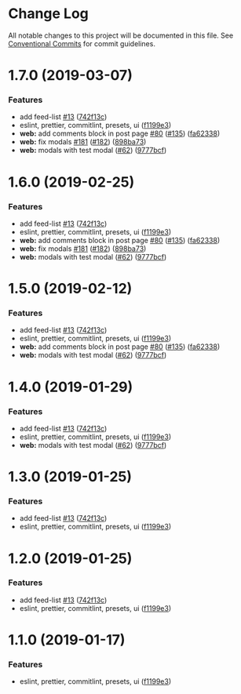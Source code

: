 # Change Log

All notable changes to this project will be documented in this file.
See [Conventional Commits](https://conventionalcommits.org) for commit guidelines.

# 1.7.0 (2019-03-07)

### Features

- add feed-list [#13](https://github.com/GolosChain/commun/issues/13) ([742f13c](https://github.com/GolosChain/commun/commit/742f13c))
- eslint, prettier, commitlint, presets, ui ([f1199e3](https://github.com/GolosChain/commun/commit/f1199e3))
- **web:** add comments block in post page [#80](https://github.com/GolosChain/commun/issues/80) ([#135](https://github.com/GolosChain/commun/issues/135)) ([fa62338](https://github.com/GolosChain/commun/commit/fa62338))
- **web:** fix modals [#181](https://github.com/GolosChain/commun/issues/181) ([#182](https://github.com/GolosChain/commun/issues/182)) ([898ba73](https://github.com/GolosChain/commun/commit/898ba73))
- **web:** modals with test modal ([#62](https://github.com/GolosChain/commun/issues/62)) ([9777bcf](https://github.com/GolosChain/commun/commit/9777bcf))

# 1.6.0 (2019-02-25)

### Features

- add feed-list [#13](https://github.com/GolosChain/Commun/issues/13) ([742f13c](https://github.com/GolosChain/Commun/commit/742f13c))
- eslint, prettier, commitlint, presets, ui ([f1199e3](https://github.com/GolosChain/Commun/commit/f1199e3))
- **web:** add comments block in post page [#80](https://github.com/GolosChain/Commun/issues/80) ([#135](https://github.com/GolosChain/Commun/issues/135)) ([fa62338](https://github.com/GolosChain/Commun/commit/fa62338))
- **web:** fix modals [#181](https://github.com/GolosChain/Commun/issues/181) ([#182](https://github.com/GolosChain/Commun/issues/182)) ([898ba73](https://github.com/GolosChain/Commun/commit/898ba73))
- **web:** modals with test modal ([#62](https://github.com/GolosChain/Commun/issues/62)) ([9777bcf](https://github.com/GolosChain/Commun/commit/9777bcf))

# 1.5.0 (2019-02-12)

### Features

- add feed-list [#13](https://github.com/GolosChain/Commun/issues/13) ([742f13c](https://github.com/GolosChain/Commun/commit/742f13c))
- eslint, prettier, commitlint, presets, ui ([f1199e3](https://github.com/GolosChain/Commun/commit/f1199e3))
- **web:** add comments block in post page [#80](https://github.com/GolosChain/Commun/issues/80) ([#135](https://github.com/GolosChain/Commun/issues/135)) ([fa62338](https://github.com/GolosChain/Commun/commit/fa62338))
- **web:** modals with test modal ([#62](https://github.com/GolosChain/Commun/issues/62)) ([9777bcf](https://github.com/GolosChain/Commun/commit/9777bcf))

# 1.4.0 (2019-01-29)

### Features

- add feed-list [#13](https://github.com/GolosChain/Commun/issues/13) ([742f13c](https://github.com/GolosChain/Commun/commit/742f13c))
- eslint, prettier, commitlint, presets, ui ([f1199e3](https://github.com/GolosChain/Commun/commit/f1199e3))
- **web:** modals with test modal ([#62](https://github.com/GolosChain/Commun/issues/62)) ([9777bcf](https://github.com/GolosChain/Commun/commit/9777bcf))

# 1.3.0 (2019-01-25)

### Features

- add feed-list [#13](https://github.com/GolosChain/Commun/issues/13) ([742f13c](https://github.com/GolosChain/Commun/commit/742f13c))
- eslint, prettier, commitlint, presets, ui ([f1199e3](https://github.com/GolosChain/Commun/commit/f1199e3))

# 1.2.0 (2019-01-25)

### Features

- add feed-list [#13](https://github.com/GolosChain/Commun/issues/13) ([742f13c](https://github.com/GolosChain/Commun/commit/742f13c))
- eslint, prettier, commitlint, presets, ui ([f1199e3](https://github.com/GolosChain/Commun/commit/f1199e3))

# 1.1.0 (2019-01-17)

### Features

- eslint, prettier, commitlint, presets, ui ([f1199e3](https://github.com/GolosChain/Commun/commit/f1199e3))
